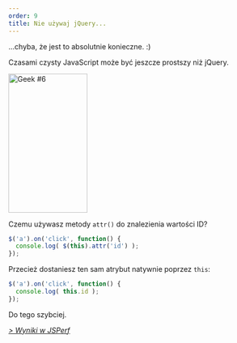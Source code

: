 ```yaml
---
order: 9
title: Nie używaj jQuery...
---
```


...chyba, że jest to absolutnie konieczne. :)

Czasami czysty JavaScript może być jeszcze prostszy niż jQuery.

<div class="img-right">
  <img id="geek-6" class="icos-geek" src="http://browserdiet.com/img/6.png" alt="Geek #6" width="156" height="275" />
</div>

Czemu używasz metody `attr()` do znalezienia wartości ID?

```js
$('a').on('click', function() {
  console.log( $(this).attr('id') );
});
```

Przecież dostaniesz ten sam atrybut natywnie poprzez `this`:

```js
$('a').on('click', function() {
  console.log( this.id );
});
```

Do tego szybciej.

*[> Wyniki w JSPerf](http://jsperf.com/browser-diet-this-attr-id-vs-this-id)*
